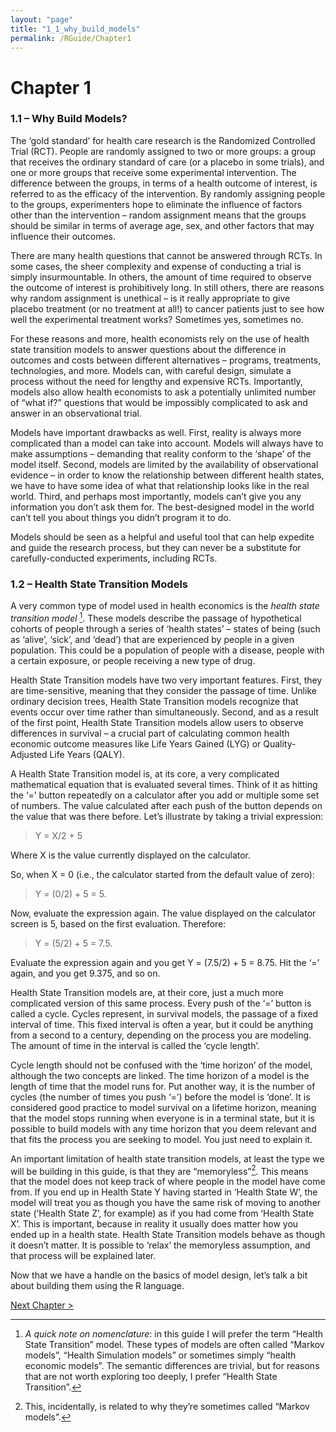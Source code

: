 ```yaml
---
layout: "page"
title: "1_1_why_build_models"
permalink: /RGuide/Chapter1
---
```


# Chapter 1

### 1.1 – Why Build Models?

The ‘gold standard’ for health care research is the Randomized Controlled Trial (RCT). People are randomly assigned to two or more groups: a group that receives the ordinary standard of care (or a placebo in some trials), and one or more groups that receive some experimental intervention. The difference between the groups, in terms of a health outcome of interest, is referred to as the efficacy of the intervention. By randomly assigning people to the groups, experimenters hope to eliminate the influence of factors other than the intervention – random assignment means that the groups should be similar in terms of average age, sex, and other factors that may influence their outcomes.

There are many health questions that cannot be answered through RCTs. In some cases, the sheer complexity and expense of conducting a trial is simply insurmountable. In others, the amount of time required to observe the outcome of interest is prohibitively long. In still others, there are reasons why random assignment is unethical – is it really appropriate to give placebo treatment (or no treatment at all!) to cancer patients just to see how well the experimental treatment works? Sometimes yes, sometimes no.

For these reasons and more, health economists rely on the use of health state transition models to answer questions about the difference in outcomes and costs between different alternatives – programs, treatments, technologies, and more. Models can, with careful design, simulate a process without the need for lengthy and expensive RCTs. Importantly, models also allow health economists to ask a potentially unlimited number of “what if?” questions that would be impossibly complicated to ask and answer in an observational trial.

Models have important drawbacks as well. First, reality is always more complicated than a model can take into account. Models will always have to make assumptions – demanding that reality conform to the ‘shape’ of the model itself. Second, models are limited by the availability of observational evidence – in order to know the relationship between different health states, we have to have some idea of what that relationship looks like in the real world. Third, and perhaps most importantly, models can’t give you any information you don’t ask them for. The best-designed model in the world can’t tell you about things you didn’t program it to do.

Models should be seen as a helpful and useful tool that can help expedite and guide the research process, but they can never be a substitute for carefully-conducted experiments, including RCTs.

### 1.2 – Health State Transition Models
A very common type of model used in health economics is the *health state transition model* [^1]. These models describe the passage of hypothetical cohorts of people through a series of ‘health states’ – states of being (such as ‘alive’, ‘sick’, and ‘dead’) that are experienced by people in a given population. This could be a population of people with a disease, people with a certain exposure, or people receiving a new type of drug.

Health State Transition models have two very important features. First, they are time-sensitive, meaning that they consider the passage of time. Unlike ordinary decision trees, Health State Transition models recognize that events occur over time rather than simultaneously. Second, and as a result of the first point, Health State Transition models allow users to observe differences in survival – a crucial part of calculating common health economic outcome measures like Life Years Gained (LYG) or Quality-Adjusted Life Years (QALY).

A Health State Transition model is, at its core, a very complicated mathematical equation that is evaluated several times. Think of it as hitting the ‘=’ button repeatedly on a calculator after you add or multiple some set of numbers. The value calculated after each push of the button depends on the value that was there before. Let’s illustrate by taking a trivial expression:

> Y = X/2 + 5

Where X is the value currently displayed on the calculator.

So, when X = 0 (i.e., the calculator started from the default value of zero): 
> Y = (0/2) + 5 = 5.

Now, evaluate the expression again. The value displayed on the calculator screen is 5, based on the first evaluation. Therefore: 
> Y = (5/2) + 5 = 7.5.

Evaluate the expression again and you get Y = (7.5/2) + 5 = 8.75. Hit the ‘=’ again, and you get 9.375, and so on.

Health State Transition models are, at their core, just a much more complicated version of this same process. Every push of the ‘=’ button is called a cycle. Cycles represent, in survival models, the passage of a fixed interval of time. This fixed interval is often a year, but it could be anything from a second to a century, depending on the process you are modeling. The amount of time in the interval is called the ‘cycle length’.

Cycle length should not be confused with the ‘time horizon’ of the model, although the two concepts are linked. The time horizon of a model is the length of time that the model runs for. Put another way, it is the number of cycles (the number of times you push ‘=’) before the model is ‘done’. It is considered good practice to model survival on a lifetime horizon, meaning that the model stops running when everyone is in a terminal state, but it is possible to build models with any time horizon that you deem relevant and that fits the process you are seeking to model. You just need to explain it.

An important limitation of health state transition models, at least the type we will be building in this guide, is that they are “memoryless”[^2]. This means that the model does not keep track of where people in the model have come from. If you end up in Health State Y having started in ‘Health State W’, the model will treat you as though you have the same risk of moving to another state (‘Health State Z’, for example) as if you had come from ‘Health State X’. This is important, because in reality it usually does matter how you ended up in a health state. Health State Transition models behave as though it doesn’t matter. It is possible to ‘relax’ the memoryless assumption, and that process will be explained later.

Now that we have a handle on the basics of model design, let’s talk a bit about building them using the R language.

[^1]: *A quick note on nomenclature*: in this guide I will prefer the term “Health State Transition” model. These types of models are often called “Markov models”, “Health Simulation models” or sometimes simply “health economic models”. The semantic differences are trivial, but for reasons that are not worth exploring too deeply, I prefer “Health State Transition”.
[^2]: This, incidentally, is related to why they’re sometimes called “Markov models”.

[Next Chapter >](http://healthyuncertainty.github.io/RGuide/Chapter2)
